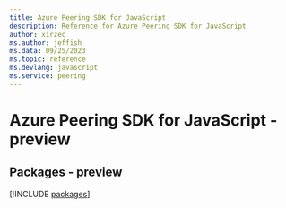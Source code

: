 ```yaml
---
title: Azure Peering SDK for JavaScript
description: Reference for Azure Peering SDK for JavaScript
author: xirzec
ms.author: jeffish
ms.data: 09/25/2023
ms.topic: reference
ms.devlang: javascript
ms.service: peering
---
```

# Azure Peering SDK for JavaScript - preview
## Packages - preview
[!INCLUDE [packages](peering-index.md)]